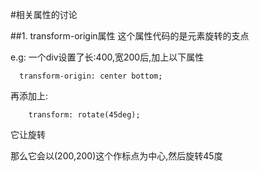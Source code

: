 #相关属性的讨论

##1. transform-origin属性
这个属性代码的是元素旋转的支点


e.g:
一个div设置了长:400,宽200后,加上以下属性
```
  transform-origin: center bottom;
```

再添加上:

```
    transform: rotate(45deg);
```

它让旋转


那么它会以(200,200)这个作标点为中心,然后旋转45度